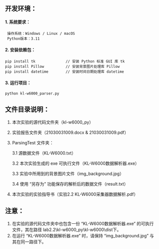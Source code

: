 ## 开发环境：

#### 1. 系统要求：

```
 操作系统：Windows / Linux / macOS
 Python版本：3.11
```

#### 2. 安装依赖包：

```
pip install tk				// 安装 Python 标准 GUI 库 tk
pip install Pillow			// 安装背景图片处理库 Pillow
pip install datetime		// 安装时间日期处理库 datetime
```

#### 3. 运行项目：

```
python kl-w6000_parser.py
```



## 文件目录说明：

1. 本次实验的源代码文件夹（kl-w6000_py）

2. 实验报告文件夹（21030031009.docx & 21030031009.pdf）

3. ParsingTest 文件夹：

   3.1 源数据文件（KL-W6000.txt）

   3.2 本次实验生成的 exe 可执行文件（KL-W6000数据解析器.exe）

   3.3 实验中所用到的背景图片文件（img_background.jpg）

   3.4 使用 “另存为” 功能保存的解析后的数据文件（result.txt）

4. 本次实验的实验指导书（实验2.2  KL-W6000采集器数据解析.pdf）



## 注意：

1. 在实验的源代码文件夹中也包含一份 “KL-W6000数据解析器.exe” 的可执行文件，其在路径 lab2.2\kl-w6000_py\kl-w6000\dist下。
2. 在运行 “KL-W6000数据解析器.exe” 时，请保持 “img_background.jpg” 与其在同一路径下。